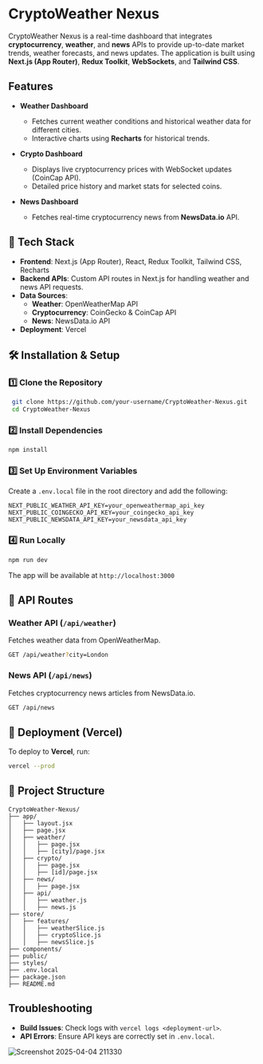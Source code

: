 # CryptoWeather Nexus

CryptoWeather Nexus is a real-time dashboard that integrates **cryptocurrency**, **weather**, and **news** APIs to provide up-to-date market trends, weather forecasts, and news updates. The application is built using **Next.js (App Router)**, **Redux Toolkit**, **WebSockets**, and **Tailwind CSS**.

##  Features

- **Weather Dashboard** 
  - Fetches current weather conditions and historical weather data for different cities.
  - Interactive charts using **Recharts** for historical trends.

- **Crypto Dashboard**  
  - Displays live cryptocurrency prices with WebSocket updates (CoinCap API).
  - Detailed price history and market stats for selected coins.

- **News Dashboard** 
  - Fetches real-time cryptocurrency news from **NewsData.io** API.

## 🚀 Tech Stack

- **Frontend**: Next.js (App Router), React, Redux Toolkit, Tailwind CSS, Recharts
- **Backend APIs**: Custom API routes in Next.js for handling weather and news API requests.
- **Data Sources**:
  - **Weather**: OpenWeatherMap API
  - **Cryptocurrency**: CoinGecko & CoinCap API
  - **News**: NewsData.io API
- **Deployment**: Vercel

## 🛠️ Installation & Setup

### 1️⃣ Clone the Repository
```sh
 git clone https://github.com/your-username/CryptoWeather-Nexus.git
 cd CryptoWeather-Nexus
```

### 2️⃣ Install Dependencies
```sh
npm install
```

### 3️⃣ Set Up Environment Variables
Create a `.env.local` file in the root directory and add the following:
```env
NEXT_PUBLIC_WEATHER_API_KEY=your_openweathermap_api_key
NEXT_PUBLIC_COINGECKO_API_KEY=your_coingecko_api_key
NEXT_PUBLIC_NEWSDATA_API_KEY=your_newsdata_api_key
```

### 4️⃣ Run Locally
```sh
npm run dev
```
The app will be available at `http://localhost:3000`

## 🔗 API Routes

### Weather API (`/api/weather`)
Fetches weather data from OpenWeatherMap.
```sh
GET /api/weather?city=London
```

### News API (`/api/news`)
Fetches cryptocurrency news articles from NewsData.io.
```sh
GET /api/news
```

## 🚀 Deployment (Vercel)

To deploy to **Vercel**, run:
```sh
vercel --prod
```

## 📌 Project Structure
```
CryptoWeather-Nexus/
├── app/
│   ├── layout.jsx
│   ├── page.jsx
│   ├── weather/
│   │   ├── page.jsx
│   │   ├── [city]/page.jsx
│   ├── crypto/
│   │   ├── page.jsx
│   │   ├── [id]/page.jsx
│   ├── news/
│   │   ├── page.jsx
│   ├── api/
│   │   ├── weather.js
│   │   ├── news.js
├── store/
│   ├── features/
│   │   ├── weatherSlice.js
│   │   ├── cryptoSlice.js
│   │   ├── newsSlice.js
├── components/
├── public/
├── styles/
├── .env.local
├── package.json
├── README.md
```

##  Troubleshooting
- **Build Issues**: Check logs with `vercel logs <deployment-url>`.
- **API Errors**: Ensure API keys are correctly set in `.env.local`.




![Screenshot 2025-04-04 211330](https://github.com/user-attachments/assets/b01f2dff-7cfc-4300-be63-eab62c69e447)


